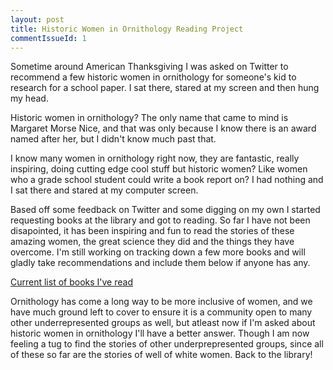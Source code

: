 ```yaml
---
layout: post
title: Historic Women in Ornithology Reading Project
commentIssueId: 1
---
```


Sometime around American Thanksgiving I was asked on Twitter to recommend a few historic women in ornithology for someone's kid to research for a school paper. I sat there, stared at my screen and then hung my head. 

Historic women in ornithology? The only name that came to mind is Margaret Morse Nice, and that was only because I know there is an award named after her, but I didn't know much past that. 

I know many women in ornithology right now, they are fantastic, really inspiring, doing cutting edge cool stuff but historic women? Like women who a grade school student could write a book report on? I had nothing and I sat there and stared at my computer screen. 

Based off some feedback on Twitter and some digging on my own I started requesting books at the library and got to reading. So far I have not been disapointed, it has been inspiring and fun to read the stories of these amazing women, the great science they did and the things they have overcome. I'm still working on tracking down a few more books and will gladly take recommendations and include them below if anyone has any. 

[Current list of books I've read](https://www.goodreads.com/review/list/42306667-auriel-fournier?shelf=women-in-ornithology)

Ornithology has come a long way to be more inclusive of women, and we have much ground left to cover to ensure it is a community open to many other underrepresented groups as well, but atleast now if I'm asked about historic women in ornithology I'll have a better answer. Though I am now feeling a tug to find the stories of other underprepresented groups, since all of these so far are the stories of well of white women. Back to the library! 
